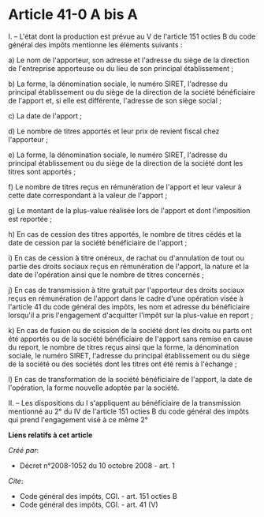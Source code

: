 # Article 41-0 A bis A

I. – L'état dont la production est prévue au V de l'article 151 octies B du code général des impôts mentionne les éléments
suivants : 

a) Le nom de l'apporteur, son adresse et l'adresse du siège de la direction de l'entreprise apporteuse ou du lieu de son
principal établissement ; 

b) La forme, la dénomination sociale, le numéro SIRET, l'adresse du principal établissement ou du siège de la direction de la
société bénéficiaire de l'apport et, si elle est différente, l'adresse de son siège social ; 

c) La date de l'apport ; 

d) Le nombre de titres apportés et leur prix de revient fiscal chez l'apporteur ; 

e) La forme, la dénomination sociale, le numéro SIRET, l'adresse du principal établissement ou du siège de la direction de la
société dont les titres sont apportés ; 

f) Le nombre de titres reçus en rémunération de l'apport et leur valeur à cette date correspondant à la valeur de l'apport ; 

g) Le montant de la plus-value réalisée lors de l'apport et dont l'imposition est reportée ; 

h) En cas de cession des titres apportés, le nombre de titres cédés et la date de cession par la société bénéficiaire de
l'apport ; 

i) En cas de cession à titre onéreux, de rachat ou d'annulation de tout ou partie des droits sociaux reçus en rémunération de
l'apport, la nature et la date de l'opération ainsi que le nombre de titres concernés ; 

j) En cas de transmission à titre gratuit par l'apporteur des droits sociaux reçus en rémunération de l'apport dans le cadre
d'une opération visée à l'article 41 du code général des impôts, les nom et adresse du bénéficiaire lorsqu'il a pris
l'engagement d'acquitter l'impôt sur la plus-value en report ; 

k) En cas de fusion ou de scission de la société dont les droits ou parts ont été apportés ou de la société bénéficiaire de
l'apport sans remise en cause du report, le nombre de titres reçus ainsi que la forme, la dénomination sociale, le numéro
SIRET, l'adresse du principal établissement ou du siège de la société ou des sociétés dont les titres ont été remis à
l'échange ; 

l) En cas de transformation de la société bénéficiaire de l'apport, la date de l'opération, la forme nouvelle adoptée par la
société. 

II. – Les dispositions du I s'appliquent au bénéficiaire de la transmission mentionné au 2° du IV de l'article 151 octies B
du code général des impôts qui prend l'engagement visé à ce même 2°

**Liens relatifs à cet article**

_Créé par_:

  - Décret n°2008-1052 du 10 octobre 2008 - art. 1

_Cite_:

  - Code général des impôts, CGI. - art. 151 octies B
  - Code général des impôts, CGI. - art. 41 (V)

